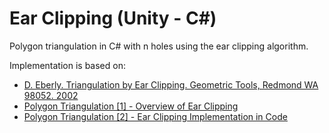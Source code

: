 # Ear Clipping (Unity - C#)
Polygon triangulation in C# with n holes using the ear clipping algorithm.

Implementation is based on:
  * [D. Eberly. Triangulation by Ear Clipping. Geometric Tools, Redmond WA 98052. 2002](https://www.geometrictools.com/Documentation/TriangulationByEarClipping.pdf)
  * [Polygon Triangulation [1] - Overview of Ear Clipping](https://youtu.be/QAdfkylpYwc?si=JcGJ9n8J1V59NibE)
  * [Polygon Triangulation [2] - Ear Clipping Implementation in Code](https://youtu.be/hTJFcHutls8?si=RpEkB-BtAyMtbdYd)


